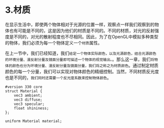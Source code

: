 # 3.材质

在显示生活中，即使两个物体相对于光源的位置一样，观察点一样我们观察到的物体也有可能是不同的，这是因为他们的材质是不同的。不同的材质，对光的反射强度是不同的，对光的散射程度也不尽相同。因此，为了在OpenGL中模拟多种类型的物体，我们必须为每一个物体定义一个`材质`属性。

在上一节中，我们已经知道，我们`给定一个物体实际颜色，以及光源颜色，结合光源颜色的环境分量、漫反射分量及镜面分量即可描述一个物体的视觉输出。`。那么这一章，我们`将物体的颜色也分为环境分量、漫反射分量及镜面分量，我们将之称之为材质颜色`。通过制定材质颜色的每一个分量，我们可以实现对物体颜色的精细控制。当然，不同材质反光度也是不同的，`我们同时还需要一个反光度系数来控制物体颜色`。

```
#version 330 core
struct Material {
    vec3 ambient;
    vec3 diffuse;
    vec3 specular;
    float shininess;
}; 

uniform Material material;
```